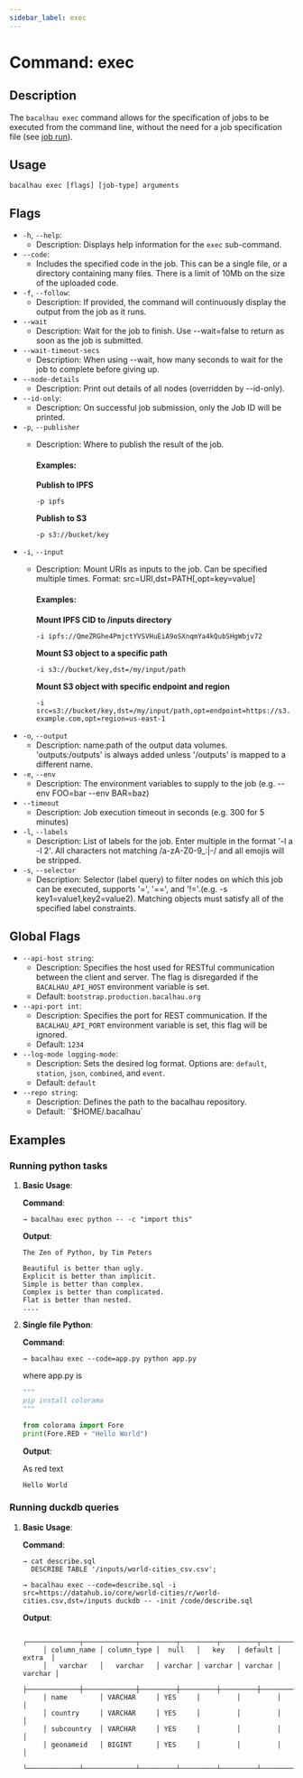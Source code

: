 ```yaml
---
sidebar_label: exec
---
```


# Command: exec

## Description

The `bacalhau exec` command allows for the specification of jobs to be executed from the command line, without the need for a job specification file (see [job run](../../../../../../dev/cli-reference/cli/job/run/)).

## Usage

```shell
bacalhau exec [flags] [job-type] arguments
```

## Flags

* `-h`, `--help`:
  * Description: Displays help information for the `exec` sub-command.
* `--code`:
  * Includes the specified code in the job. This can be a single file, or a directory containing many files. There is a limit of 10Mb on the size of the uploaded code.
* `-f`, `--follow`:
  * Description: If provided, the command will continuously display the output from the job as it runs.
* `--wait`
  * Description: Wait for the job to finish. Use --wait=false to return as soon as the job is submitted.
* `--wait-timeout-secs`
  * Description: When using --wait, how many seconds to wait for the job to complete before giving up.
* `--node-details`
  * Description: Print out details of all nodes (overridden by --id-only).
* `--id-only`:
  * Description: On successful job submission, only the Job ID will be printed.
* `-p`, `--publisher`
  *   Description: Where to publish the result of the job.

      #### Examples:

      **Publish to IPFS**

      `-p ipfs`

      **Publish to S3**

      `-p s3://bucket/key`
* `-i`, `--input`
  *   Description: Mount URIs as inputs to the job. Can be specified multiple times. Format: src=URI,dst=PATH\[,opt=key=value]

      #### Examples:

      **Mount IPFS CID to /inputs directory**

      `-i ipfs://QmeZRGhe4PmjctYVSVHuEiA9oSXnqmYa4kQubSHgWbjv72`

      **Mount S3 object to a specific path**

      `-i s3://bucket/key,dst=/my/input/path`

      **Mount S3 object with specific endpoint and region**

      `-i src=s3://bucket/key,dst=/my/input/path,opt=endpoint=https://s3.example.com,opt=region=us-east-1`
* `-o`, `--output`
  * Description: name:path of the output data volumes. 'outputs:/outputs' is always added unless '/outputs' is mapped to a different name.
* `-e`, `--env`
  * Description: The environment variables to supply to the job (e.g. --env FOO=bar --env BAR=baz)
* `--timeout`
  * Description: Job execution timeout in seconds (e.g. 300 for 5 minutes)
* `-l`, `--labels`
  * Description: List of labels for the job. Enter multiple in the format '-l a -l 2'. All characters not matching /a-zA-Z0-9\_:|-/ and all emojis will be stripped.
* `-s`, `--selector`
  * Description: Selector (label query) to filter nodes on which this job can be executed, supports '=', '==', and '!='.(e.g. -s key1=value1,key2=value2). Matching objects must satisfy all of the specified label constraints.

## Global Flags

* `--api-host string`:
  * Description: Specifies the host used for RESTful communication between the client and server. The flag is disregarded if the `BACALHAU_API_HOST` environment variable is set.
  * Default: `bootstrap.production.bacalhau.org`
* `--api-port int`:
  * Description: Specifies the port for REST communication. If the `BACALHAU_API_PORT` environment variable is set, this flag will be ignored.
  * Default: `1234`
* `--log-mode logging-mode`:
  * Description: Sets the desired log format. Options are: `default`, `station`, `json`, `combined`, and `event`.
  * Default: `default`
* `--repo string`:
  * Description: Defines the path to the bacalhau repository.
  * Default: \`\`$HOME/.bacalhau\`

## Examples

### Running python tasks

1.  **Basic Usage**:

    **Command**:

    ```shell
    → bacalhau exec python -- -c "import this"
    ```

    **Output**:

    ```
    The Zen of Python, by Tim Peters

    Beautiful is better than ugly.
    Explicit is better than implicit.
    Simple is better than complex.
    Complex is better than complicated.
    Flat is better than nested.
    ....
    ```
2.  **Single file Python**:

    **Command**:

    ```shell
    → bacalhau exec --code=app.py python app.py
    ```

    where app.py is

    ```python
    """
    pip install colorama
    """

    from colorama import Fore
    print(Fore.RED + "Hello World")
    ```

    **Output**:

    As red text

    ```shell
    Hello World
    ```

### Running duckdb queries

1.  **Basic Usage**:

    **Command**:

    ```shell
    → cat describe.sql
      DESCRIBE TABLE '/inputs/world-cities_csv.csv';

    → bacalhau exec --code=describe.sql -i src=https://datahub.io/core/world-cities/r/world-cities.csv,dst=/inputs duckdb -- -init /code/describe.sql
    ```

    **Output**:

    ```
         ┌─────────────┬─────────────┬─────────┬─────────┬─────────┬─────────┐
         │ column_name │ column_type │  null   │   key   │ default │  extra  │
         │   varchar   │   varchar   │ varchar │ varchar │ varchar │ varchar │
         ├─────────────┼─────────────┼─────────┼─────────┼─────────┼─────────┤
         │ name        │ VARCHAR     │ YES     │         │         │         │
         │ country     │ VARCHAR     │ YES     │         │         │         │
         │ subcountry  │ VARCHAR     │ YES     │         │         │         │
         │ geonameid   │ BIGINT      │ YES     │         │         │         │
         └─────────────┴─────────────┴─────────┴─────────┴─────────┴─────────┘
    ```

